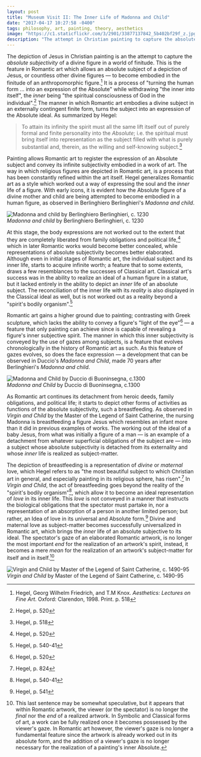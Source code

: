 ```yaml
---
layout: post
title: "Museum Visit II: The Inner Life of Madonna and Child"
date: "2017-04-17 10:27:58 -0400"
tags: philosophy, art, painting, theory, aesthetics
image: "https://c1.staticflickr.com/3/2901/33877137842_5b402bf29f_z.jpg"
description: "The attempt in Christian painting to capture the absolute subjectivity of a divine figure in a world of finitude"
---
```


The depiction of Jesus in Christian painting is an the attempt to capture the *absolute subjectivity* of a divine figure in a world of finitude. This is the feature in Romantic art which allows an absolute subject of a depiction of Jesus, or countless other divine figures — to become embodied in the finitude of an anthropomorphic figure.[^8fb309f4] It is a process of "turning the human form ... into an expression of the Absolute" while withdrawing "the inner into itself", the *inner* being "the spiritual consciousness of God in the individual".[^0acd34cb] The manner in which Romantic art embodies a divine subject in an externally contingent finite form, turns the subject into an expression of the Absolute ideal. As summarized by Hegel:

> To attain its infinity the spirit must all the same lift itself out of purely formal and finite personality into the *Absolute*; i.e. the spiritual must bring itself into representation as the subject filled with what is purely substantial and, therein, as the willing and self-knowing subject.[^6a38549d]

Painting allows Romantic art to register the expression of an Absolute subject and convey its infinite subjectivity embodied in a work of art. The way in which religious figures are depicted in Romantic art, is a process that has been constantly refined within the art itself. Hegel generalizes Romantic art as a style which worked out a way of expressing the soul and the *inner* life of a figure. With early icons, it is evident how the Absolute figure of a divine mother and child are being attempted to become embodied in a human figure, as observed in Berlinghiero Berlinghieri's *Madonna and child*.

![Madonna and child by Berlinghiero Berlinghieri, c. 1230](https://c1.staticflickr.com/3/2837/33877138092_eb8d419d6b_z.jpg)   
*Madonna and child* by Berlinghiero Berlinghieri, c. 1230

At this stage, the body expressions are not worked out to the extent that they are completely liberated from family obligations and political life,[^d81c57ac] which in later Romantic works would become better concealed, while representations of absolute subjectivity becomes better elaborated. Although even in initial stages of Romantic art, the individual subject and its inner life, starts to acquire infinite worth; a feature that to some extents, draws a few resemblances to the successes of Classical art. Classical art's success was in the ability to realize an ideal of a human figure in a statue, but it lacked entirely in the ability to depict an *inner* life of an absolute subject. The reconciliation of the inner life with its *reality* is also displayed in the Classical ideal as well, but is not worked out as a reality beyond a "spirit's bodily organism".[^0b52f97d]

Romantic art gains a higher ground due to painting; contrasting with Greek sculpture, which lacks the ability to convey a figure's "light of the eye"[^7b940986] — a feature that only painting can achieve since is capable of revealing a figure's inner subjective spirit. The manner in which this inner subjectivity is conveyed by the use of gazes among subjects, is a feature that evolves chronologically in the history of Romantic art as such. As this feature of gazes evolves, so does the face expression — a development that can be observed in Duccio's *Madonna and Child*, made 70 years after Berlinghieri's *Madonna and child*.

![*Madonna and Child* by Duccio di Buoninsegna, c.1300](https://c2.staticflickr.com/4/3942/33877137962_f4061cc199_z.jpg)  
*Madonna and Child* by Duccio di Buoninsegna, c.1300

As Romantic art continues its detachment from heroic deeds, family obligations, and political life; it starts to depict other forms of activities as functions of the absolute subjectivity, such a breastfeeding. As observed in *Virgin and Child* by the Master of the Legend of Saint Catherine, the nursing Madonna is breastfeeding a figure Jesus which resembles an infant more than it did in previous examples of works. The working out of the ideal of a baby Jesus, from what was initially a figure of a man — is an example of a detachment from whatever superficial obligations of the subject are — into a subject whose absolute subjectivity is detached from its externality and whose *inner* life is realized as subject-matter.

The depiction of breastfeeding is a representation of *divine* or *maternal* love, which Hegel refers to as "the most beautiful subject to which Christian art in general, and especially painting in its religious sphere, has risen".[^83716322] In *Virgin and Child*, the act of breastfeeding goes beyond the reality of the "spirit's bodily organism"[^397ef1b7], which allow it to become an ideal representation of *love* in its inner life. This *love* is not conveyed in a manner that instructs the biological obligations that the spectator must partake in, nor a representation of an absorption of a person in another limited person; but rather, an Idea of love in its universal and Absolute form.[^205ec3ea] Divine and maternal love as subject-matter becomes successfully universalized in Romantic art, which brings the *inner* life of an absolute subjective to its ideal. The spectator's gaze of an elaborated Romantic artwork, is no longer the most important *end* for the realization of an artwork's spirit, instead, it becomes a mere *mean* for the realization of an artwork's subject-matter for itself and in itself.[^db7e24cc]

[^db7e24cc]: This last sentence may be somewhat speculative, but it appears that within Romantic artwork, the viewer (or the spectator) is no longer the *final* nor the *end* of a realized artwork. In Symbolic and Classical forms of art, a work can be fully realized once it becomes possessed by the viewer's gaze. In Romantic art however, the viewer's gaze is no longer a fundamental feature since the artwork is already worked out in its absolute form, and the addition of a viewer's gaze is no longer necessary for the realization of a painting's inner Absolute. 

![*Virgin and Child* by Master of the Legend of Saint Catherine, c. 1490-95](https://c1.staticflickr.com/3/2901/33877137842_5b402bf29f_z.jpg)  
*Virgin and Child* by Master of the Legend of Saint Catherine, c. 1490-95

[^d81c57ac]: Hegel, p. 520

[^0acd34cb]: Hegel, p. 520

[^8fb309f4]: Hegel, Georg Wilhelm Friedrich, and T.M Knox. *Aesthetics: Lectures on Fine Art*. Oxford: Clarendon, 1998. Print. p. 518

[^6a38549d]: Hegel, p. 518

[^0b52f97d]: Hegel, p. 540-41

[^7b940986]: Hegel, p. 520

[^205ec3ea]: Hegel, p. 541

[^397ef1b7]: Hegel, p. 540-41

[^83716322]: Hegel, p. 824
